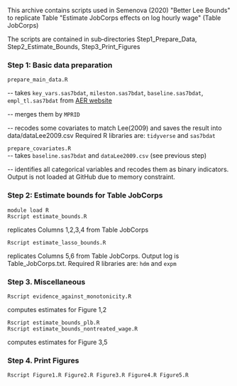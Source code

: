 This archive contains scripts used in Semenova (2020) "Better Lee Bounds" to replicate Table "Estimate JobCorps effects on log hourly wage" (Table JobCorps)

The scripts are contained in sub‐directories Step1_Prepare_Data, Step2_Estimate_Bounds, Step3_Print_Figures

### Step 1: Basic data preparation
```prepare_main_data.R```  

-- takes ```key_vars.sas7bdat```, ```mileston.sas7bdat```, ```baseline.sas7bdat```, ```empl_tl.sas7bdat``` from 
[AER website](https://www.aeaweb.org/articles?id=10.1257/aer.98.5.1864)

-- merges them by ```MPRID```

-- recodes some covariates to match Lee(2009) and saves the result into data/dataLee2009.csv
Required R libraries are: ```tidyverse``` and ```sas7bdat```

```prepare_covariates.R```  
-- takes ```baseline.sas7bdat``` and ```dataLee2009.csv``` (see previous step)

-- identifies all categorical variables and recodes them as binary indicators. Output is not loaded at GitHub due to memory constraint.

### Step 2: Estimate bounds for Table JobCorps 

```
module load R
Rscript estimate_bounds.R
```  

replicates Columns 1,2,3,4 from Table JobCorps

```Rscript estimate_lasso_bounds.R``` 

replicates Columns 5,6 from Table JobCorps. Output log is Table_JobCorps.txt. 
Required R libraries are: ```hdm``` and ```expm```

### Step 3. Miscellaneous
```
Rscript evidence_against_monotonicity.R
```
computes estimates for Figure 1,2  
```
Rscript estimate_bounds_plb.R
Rscript estimate_bounds_nontreated_wage.R
```
computes estimates for Figure 3,5
### Step 4. Print Figures
```
Rscript Figure1.R Figure2.R Figure3.R Figure4.R Figure5.R 
```
